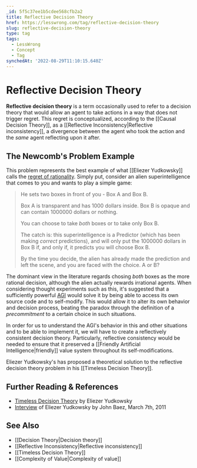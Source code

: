 ```yaml
---
_id: 5f5c37ee1b5cdee568cfb2a2
title: Reflective Decision Theory
href: https://lesswrong.com/tag/reflective-decision-theory
slug: reflective-decision-theory
type: tag
tags:
  - LessWrong
  - Concept
  - Tag
synchedAt: '2022-08-29T11:10:15.640Z'
---
```


# Reflective Decision Theory

**Reflective decision theory** is a term occasionally used to refer to a decision theory that would allow an agent to take actions in a way that does not trigger regret. This regret is conceptualized, according to the [[Causal Decision Theory]], as a [[Reflective Inconsistency|Reflective inconsistency]], a divergence between the agent who took the action and the *same* agent reflecting upon it after.

## The Newcomb's Problem Example

This problem represents the best example of what [[Eliezer Yudkowsky]] calls the [regret of rationality](http://lesswrong.com/lw/nc/newcombs_problem_and_regret_of_rationality/). Simply put, consider an alien superintelligence that comes to you and wants to play a simple game:

> He sets two boxes in front of you - Box A and Box B.
>
> Box A is transparent and has 1000 dollars inside. Box B is opaque and can contain 1000000 dollars or nothing.
>
> You can choose to take *both* boxes or to take only Box B.
>
> The catch is: this superintelligence is a Predictor (which has been making *correct* predictions), and will only put the 1000000 dollars in Box B if, and only if, it predicts you will choose Box B.
>
> By the time you decide, the alien has already made the prediction and left the scene, and you are faced with the choice. A or B?

The dominant view in the literature regards chosing *both* boxes as the more rational decision, although the alien actually rewards irrational agents. When considering thought experiments such as this, it's suggested that a sufficiently powerful [AGI](https://wiki.lesswrong.com/wiki/AGI) would solve it by being able to access its own source code and to self-modify. This would allow it to alter its own behavior and decision process, beating the paradox through the definition of a *precommitment* to a certain choice in such situations.

In order for us to understand the AGI's behavior in this and other situations and to be able to implement it, we will have to create a reflectively consistent decision theory. Particularly, reflective consistency would be needed to ensure that it preserved a [[Friendly Artificial Intelligence|friendly]] value system throughout its self-modifications.

Eliezer Yudkowsky's has proposed a theoretical solution to the reflective decision theory problem in his [[Timeless Decision Theory]].

## Further Reading & References

- [Timeless Decision Theory](http://intelligence.org/files/TDT.pdf) by Eliezer Yudkowsky
- [Interview](http://johncarlosbaez.wordpress.com/2011/03/07/this-weeks-finds-week-311/) of Eliezer Yudkowsky by John Baez, March 7th, 2011

## See Also

- [[Decision Theory|Decision theory]]
- [[Reflective Inconsistency|Reflective inconsistency]]
- [[Timeless Decision Theory]]
- [[Complexity of Value|Complexity of value]]
